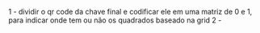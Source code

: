 1 - dividir o qr code da chave final e codificar ele em uma matriz de 0 e 1, para indicar onde tem ou não os quadrados baseado na grid
2 - 
